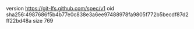version https://git-lfs.github.com/spec/v1
oid sha256:4987686f5b4b77e0c838e3a6ee97488978fa9805f772b5becdf87d2ff22bd48a
size 769
